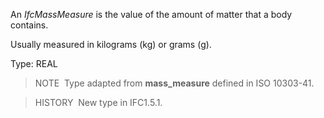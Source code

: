 An _IfcMassMeasure_ is the value of the amount of matter that a body contains.

Usually measured in kilograms (kg) or grams (g).

Type: REAL

> NOTE&nbsp; Type adapted from **mass_measure** defined in ISO 10303-41.

> HISTORY&nbsp; New type in IFC1.5.1.
